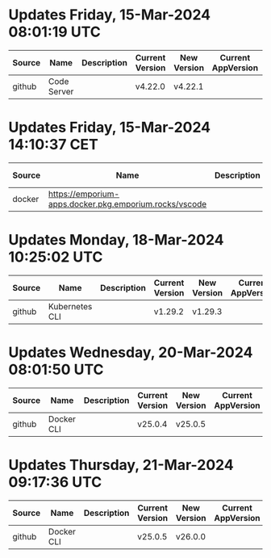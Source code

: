# Updates Friday, 15-Mar-2024 08:01:19 UTC
| Source | Name        | Description | Current Version | New Version | Current AppVersion | New AppVersion | Reference                                   |
| ------ | ----------- | ----------- | --------------- | ----------- | ------------------ | -------------- | ------------------------------------------- |
| github | Code Server |             | v4.22.0         | v4.22.1     |                    |                | https://github.com/cdr/code-server/releases |

# Updates Friday, 15-Mar-2024 14:10:37 CET
| Source | Name                                                   | Description | Current Version | New Version | Current AppVersion | New AppVersion | Reference                                              |
| ------ | ------------------------------------------------------ | ----------- | --------------- | ----------- | ------------------ | -------------- | ------------------------------------------------------ |
| docker | https://emporium-apps.docker.pkg.emporium.rocks/vscode |             | 4.21.1          | 4.22.1      |                    |                | https://emporium-apps.docker.pkg.emporium.rocks/vscode |

# Updates Monday, 18-Mar-2024 10:25:02 UTC
| Source | Name           | Description | Current Version | New Version | Current AppVersion | New AppVersion | Reference                                         |
| ------ | -------------- | ----------- | --------------- | ----------- | ------------------ | -------------- | ------------------------------------------------- |
| github | Kubernetes CLI |             | v1.29.2         | v1.29.3     |                    |                | https://github.com/kubernetes/kubernetes/releases |

# Updates Wednesday, 20-Mar-2024 08:01:50 UTC
| Source | Name       | Description | Current Version | New Version | Current AppVersion | New AppVersion | Reference                              |
| ------ | ---------- | ----------- | --------------- | ----------- | ------------------ | -------------- | -------------------------------------- |
| github | Docker CLI |             | v25.0.4         | v25.0.5     |                    |                | https://github.com/docker/cli/releases |

# Updates Thursday, 21-Mar-2024 09:17:36 UTC
| Source | Name       | Description | Current Version | New Version | Current AppVersion | New AppVersion | Reference                              |
| ------ | ---------- | ----------- | --------------- | ----------- | ------------------ | -------------- | -------------------------------------- |
| github | Docker CLI |             | v25.0.5         | v26.0.0     |                    |                | https://github.com/docker/cli/releases |

